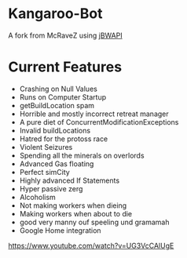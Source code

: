 # Kangaroo-Bot

A fork from McRaveZ using [jBWAPI](https://github.com/JavaBWAPI/JBWAPI)

<h1>Current Features</h1>

* Crashing on Null Values
* Runs on Computer Startup
* getBuildLocation spam
* Horrible and mostly incorrect retreat manager
* A pure diet of ConcurrentModificationExceptions
* Invalid buildLocations
* Hatred for the protoss race
* Violent Seizures
* Spending all the minerals on overlords
* Advanced Gas floating 
* Perfect simCity
* Highly advanced If Statements
* Hyper passive zerg
* Alcoholism
* Not making workers when dieing
* Making workers when about to die
* good very manny ouf speeling und gramamah
* Google Home integration


https://www.youtube.com/watch?v=UG3VcCAlUgE

